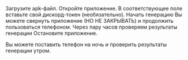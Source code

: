 Загрузите apk-файл.
Откройте приложение.
В соответствующее поле вставьте свой дискорд-токен (необязательно).
Начать генерацию
Вы можете свернуть приложение (НО НЕ ЗАКРЫВАТЬ) и продолжить пользоваться телефоном.
Через пару часов проверяем результаты генерации
Остановите приложение.

Вы можете поставить телефон на ночь и проверить результаты генерации утром.
